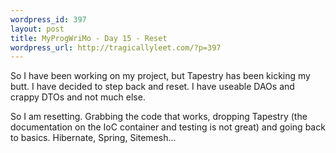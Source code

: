 ```yaml
--- 
wordpress_id: 397
layout: post
title: MyProgWriMo - Day 15 - Reset
wordpress_url: http://tragicallyleet.com/?p=397
---
```

So I have been working on my project, but Tapestry has been kicking my butt. I have decided to step back and reset. I have useable DAOs and crappy DTOs and not much else.

So I am resetting. Grabbing the code that works, dropping Tapestry (the documentation on the IoC container and testing is not great) and going back to basics. Hibernate, Spring, Sitemesh...
